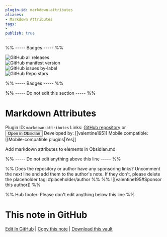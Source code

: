 ```yaml
---
plugin-id: markdown-attributes
aliases:
- Markdown Attributes
tags: 
- 
publish: true
---
```


%% ----- Badges ----- %%

![GitHub all releases](https://img.shields.io/github/downloads/valentine195/obsidian-markdown-attributes/total?color=573E7A&logo=github&style=for-the-badge)   
![GitHub manifest version](https://img.shields.io/github/manifest-json/v/valentine195/obsidian-markdown-attributes?color=573E7A&logo=github&style=for-the-badge)   
![GitHub issues by-label](https://img.shields.io/github/issues/valentine195/obsidian-markdown-attributes/help%20wanted?color=573E7A&logo=github&style=for-the-badge)   
![GitHub Repo stars](https://img.shields.io/github/stars/valentine195/obsidian-markdown-attributes?color=573E7A&logo=github&style=for-the-badge)

%% ----- Badges ----- %%

%% ----- Do not edit this section ----- %%

# Markdown Attributes

Plugin ID: `markdown-attributes`
Links: [GitHub repository](https://github.com/valentine195/obsidian-markdown-attributes) or [<button id=HH>Open in Obsidian</button>](obsidian://goto-plugin?id=markdown-attributes)
Developed by: [[valentine195]]
Mobile compatible: [[Mobile-compatible plugins|Yes]]

Add markdown attributes to elements in Obsidian.md

%% ----- Do not edit anything above this line ----- %% 

%% Does the repository or author have any sponsoring links? Uncomment the next line and add them to the author's note. If they don't, please delete the placeholder tag: #placeholder/author %%
%% ![[valentine195#Sponsor this author]] %%

%% Hub footer: Please don't edit anything below this line %%

# This note in GitHub

<span class="git-footer">[Edit In GitHub](https://github.dev/obsidian-community/obsidian-hub/blob/main/02%20-%20Community%20Expansions/02.05%20All%20Community%20Expansions/Plugins/markdown-attributes.md "git-hub-edit-note") | [Copy this note](https://raw.githubusercontent.com/obsidian-community/obsidian-hub/main/02%20-%20Community%20Expansions/02.05%20All%20Community%20Expansions/Plugins/markdown-attributes.md "git-hub-copy-note") | [Download this vault](https://github.com/obsidian-community/obsidian-hub/archive/refs/heads/main.zip "git-hub-download-vault") </span>